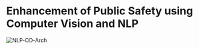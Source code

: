 # Enhancement of Public Safety using Computer Vision and NLP
![NLP-OD-Arch](https://user-images.githubusercontent.com/36796068/201529723-acf6865d-c01e-4a16-8439-b35a676e3003.png)
